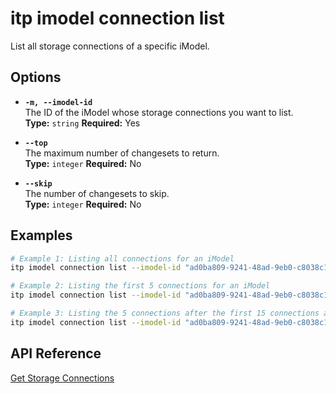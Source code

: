 # itp imodel connection list

List all storage connections of a specific iModel.

## Options

- **`-m, --imodel-id`**  
  The ID of the iModel whose storage connections you want to list.  
  **Type:** `string` **Required:** Yes

- **`--top`**  
  The maximum number of changesets to return.  
  **Type:** `integer` **Required:** No

- **`--skip`**  
  The number of changesets to skip.  
  **Type:** `integer` **Required:** No

## Examples

```bash
# Example 1: Listing all connections for an iModel
itp imodel connection list --imodel-id "ad0ba809-9241-48ad-9eb0-c8038c1a1d51"

# Example 2: Listing the first 5 connections for an iModel
itp imodel connection list --imodel-id "ad0ba809-9241-48ad-9eb0-c8038c1a1d51" --top 5

# Example 3: Listing the 5 connections after the first 15 connections are skipped for an iModel
itp imodel connection list --imodel-id "ad0ba809-9241-48ad-9eb0-c8038c1a1d51" --top 5 --skip 15

```

## API Reference

[Get Storage Connections](https://developer.bentley.com/apis/synchronization/operations/get-storage-connections/)
